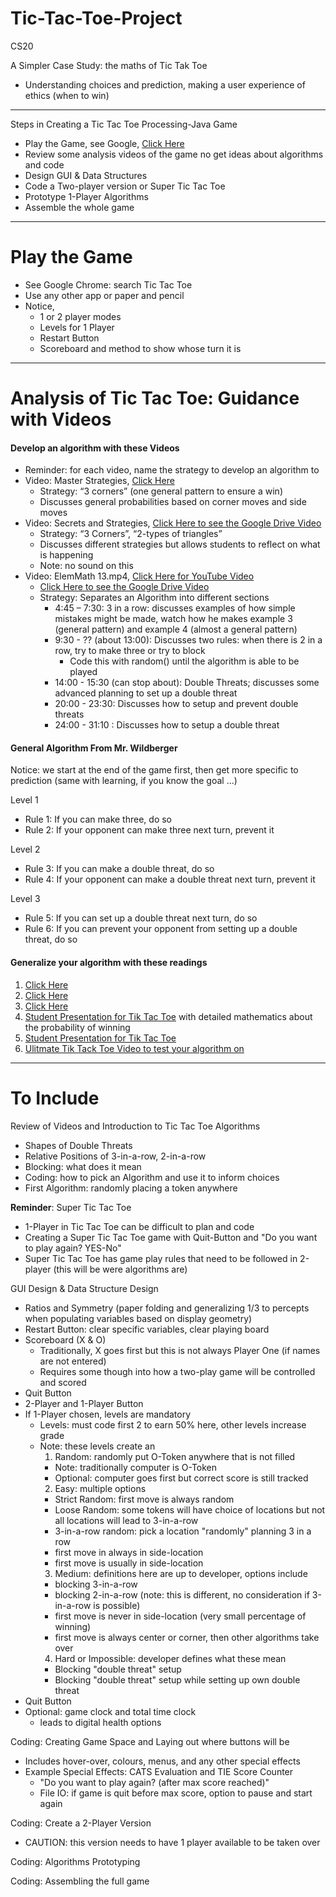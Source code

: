 # Tic-Tac-Toe-Project
CS20

A Simpler Case Study: the maths of Tic Tak Toe
- Understanding choices and prediction, making a user experience of ethics (when to win)

---

Steps in Creating a Tic Tac Toe Processing-Java Game
- Play the Game, see Google, <a href="https://github.com/Intermediate-App-Dev-and-Deploy/Tic-Tac-Toe-Project#play-the-game">Click Here</a>
- Review some analysis videos of the game no get ideas about algorithms and code
- Design GUI & Data Structures
- Code a Two-player version or Super Tic Tac Toe
- Prototype 1-Player Algorithms
- Assemble the whole game

---

# Play the Game
- See Google Chrome: search Tic Tac Toe
- Use any other app or paper and pencil
- Notice,
  - 1 or 2 player modes
  - Levels for 1 Player
  - Restart Button
  - Scoreboard and method to show whose turn it is

---

# Analysis of Tic Tac Toe: Guidance with Videos

#### Develop an algorithm with these Videos
- Reminder: for each video, name the strategy to develop an algorithm to
- Video: Master Strategies, <a href="https://www.youtube.com/watch?v=5n2aQ3UQu9Y">Click Here</a>
  - Strategy: “3 corners” (one general pattern to ensure a win)
  - Discusses general probabilities based on corner moves and side moves
- Video: Secrets and Strategies, <a href="https://drive.google.com/drive/folders/1o_ch0JKFywTH2Z8Spqf49T5vMOO7Q-Y5">Click Here to see the Google Drive Video</a>
  - Strategy: “3 Corners”, “2-types of triangles”
  - Discusses different strategies but allows students to reflect on what is happening
  - Note: no sound on this
- Video: ElemMath 13.mp4, <a href="https://www.youtube.com/watch?v=_pJI5FJVbfQ">Click Here for YouTube Video</a>
  - <a href="https://drive.google.com/drive/folders/1o_ch0JKFywTH2Z8Spqf49T5vMOO7Q-Y5">Click Here to see the Google Drive Video</a>
  - Strategy: Separates an Algorithm into different sections
    - 4:45 – 7:30: 3 in a row: discusses examples of how simple mistakes might be made, watch how he makes example 3 (general pattern) and example 4 (almost a general pattern)
    - 9:30 - ?? (about 13:00): Discusses two rules: when there is 2 in a row, try to make three or try to block
      - Code this with random() until the algorithm is able to be played
    - 14:00 - 15:30 (can stop about): Double Threats; discusses some advanced planning to set up a double threat
    - 20:00 - 23:30: Discusses how to setup and prevent double threats
    - 24:00 - 31:10 : Discusses how to setup a double threat

#### General Algorithm From Mr. Wildberger

Notice: we start at the end of the game first, then get more specific to prediction (same with learning, if you know the goal ...)

Level 1
  - Rule 1: If you can make three, do so
  - Rule 2: If your opponent can make three next turn, prevent it

Level 2
  - Rule 3: If you can make a double threat, do so
  - Rule 4: If your opponent can make a double threat next turn, prevent it

Level 3
  - Rule 5: If you can set up a double threat next turn, do so
  - Rule 6: If you can prevent your opponent from setting up a double threat, do so

#### Generalize your algorithm with these readings
   1. <a href="https://www.quora.com/What-is-the-probability-of-the-first-player-winning-in-Tic-Tac-Toe-as-well-as-the-second-one-winning">Click Here</a>
   2. <a href="http://mathforum.org/kb/thread.jspa?forumID=13&threadID=1164858&messageID=3821102">Click Here</a>
   3. <a href="https://math.stackexchange.com/questions/452031/chance-of-winning-in-tic-tac-toe">Click Here</a>
   4. <a href="https://www.youtube.com/watch?v=YUpUkQmpp0s">Student Presentation for Tik Tac Toe</a> with detailed mathematics about the probability of winning
   5. <a href="https://www.youtube.com/watch?v=YUpUkQmpp0s">Student Presentation for Tik Tac Toe</a>
   6. <a href="https://www.youtube.com/watch?v=weC1pAeh2Do">Ulitmate Tik Tack Toe Video to test your algorithm on</a>

---

# To Include

Review of Videos and Introduction to Tic Tac Toe Algorithms
- Shapes of Double Threats
- Relative Positions of 3-in-a-row, 2-in-a-row
- Blocking: what does it mean
- Coding: how to pick an Algorithm and use it to inform choices
- First Algorithm: randomly placing a token anywhere

**Reminder**: Super Tic Tac Toe
- 1-Player in Tic Tac Toe can be difficult to plan and code
- Creating a Super Tic Tac Toe game with Quit-Button and "Do you want to play again? YES-No"
- Super Tic Tac Toe has game play rules that need to be followed in 2-player (this will be were algorithms are)

GUI Design & Data Structure Design
- Ratios and Symmetry (paper folding and generalizing 1/3 to percepts when populating variables based on display geometry)
- Restart Button: clear specific variables, clear playing board
- Scoreboard (X & O)
  - Traditionally, X goes first but this is not always Player One (if names are not entered)
  - Requires some though into how a two-play game will be controlled and scored
- Quit Button
- 2-Player and 1-Player Button
- If 1-Player chosen, levels are mandatory
  - Levels: must code first 2 to earn 50% here, other levels increase grade
  - Note: these levels create an
    1. Random: randomly put O-Token anywhere that is not filled
      - Note: traditionally computer is O-Token
      - Optional: computer goes first but correct score is still tracked
    2. Easy: multiple options
      - Strict Random: first move is always random
      - Loose Random: some tokens will have choice of locations but not all locations will lead to 3-in-a-row
      - 3-in-a-row random: pick a location "randomly" planning 3 in a row
      - first move in always in side-location
      - first move is usually in side-location
    3. Medium: definitions here are up to developer, options include
      - blocking 3-in-a-row
      - blocking 2-in-a-row (note: this is different, no consideration if 3-in-a-row is possible)
      - first move is never in side-location (very small percentage of winning)
      - first move is always center or corner, then other algorithms take over
    4. Hard or Impossible: developer defines what these mean
      - Blocking "double threat" setup
      - Blocking "double threat" setup while setting up own double threat
- Quit Button
- Optional: game clock and total time clock
  - leads to digital health options

Coding: Creating Game Space and Laying out where buttons will be
- Includes hover-over, colours, menus, and any other special effects
- Example Special Effects: CATS Evaluation and TIE Score Counter
  - "Do you want to play again? (after max score reached)"
  - File IO: if game is quit before max score, option to pause and start again

Coding: Create a 2-Player Version
- CAUTION: this version needs to have 1 player available to be taken over

Coding: Algorithms Prototyping

Coding: Assembling the full game
